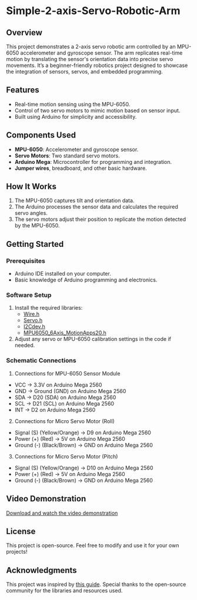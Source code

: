 # Simple-2-axis-Servo-Robotic-Arm



## Overview
This project demonstrates a 2-axis servo robotic arm controlled by an MPU-6050 accelerometer and gyroscope sensor. The arm replicates real-time motion by translating the sensor's orientation data into precise servo movements. It’s a beginner-friendly robotics project designed to showcase the integration of sensors, servos, and embedded programming.

## Features
- Real-time motion sensing using the MPU-6050.
- Control of two servo motors to mimic motion based on sensor input.
- Built using Arduino for simplicity and accessibility.

## Components Used
- **MPU-6050**: Accelerometer and gyroscope sensor.
- **Servo Motors**: Two standard servo motors.
- **Arduino Mega**: Microcontroller for programming and integration.
- **Jumper wires**, breadboard, and other basic hardware.

## How It Works
1. The MPU-6050 captures tilt and orientation data.
2. The Arduino processes the sensor data and calculates the required servo angles.
3. The servo motors adjust their position to replicate the motion detected by the MPU-6050.

## Getting Started
### Prerequisites
- Arduino IDE installed on your computer.
- Basic knowledge of Arduino programming and electronics.

### Software Setup
1. Install the required libraries:
   - [Wire.h](https://www.arduino.cc/reference/en/libraries/wire/)
   - [Servo.h](https://www.arduino.cc/reference/en/libraries/servo/)
   - [I2Cdev.h](https://github.com/jrowberg/i2cdevlib/tree/master/Arduino/I2Cdev)
   - [MPU6050_6Axis_MotionApps20.h](https://github.com/jrowberg/i2cdevlib/tree/master/Arduino/MPU6050)
2. Adjust any servo or MPU-6050 calibration settings in the code if needed.

### Schematic Connections
1. Connections for MPU-6050 Sensor Module
- VCC  -> 3.3V on Arduino Mega 2560
- GND  -> Ground (GND) on Arduino Mega 2560
- SDA  -> D20 (SDA) on Arduino Mega 2560
- SCL  -> D21 (SCL) on Arduino Mega 2560
- INT  -> D2 on Arduino Mega 2560

2. Connections for Micro Servo Motor (Roll)
- Signal (S) (Yellow/Orange) -> D9 on Arduino Mega 2560
- Power (+) (Red)           -> 5V on Arduino Mega 2560
- Ground (-) (Black/Brown)  -> GND on Arduino Mega 2560

3. Connections for Micro Servo Motor (Pitch)
- Signal (S) (Yellow/Orange) -> D10 on Arduino Mega 2560
- Power (+) (Red)            -> 5V on Arduino Mega 2560
- Ground (-) (Black/Brown)   -> GND on Arduino Mega 2560

## Video Demonstration
[Download and watch the video demonstration](https://github.com/Netra-Patel/Simple-2-axis-Servo-Robotic-Arm/blob/main/Video_demo.mov)

## License
This project is open-source. Feel free to modify and use it for your own projects!

## Acknowledgments
This project was inspired by [this guide](https://projecthub.arduino.cc/RucksikaaR/simple-2-axis-servo-robotic-arm-controlled-by-mpu-6050-0a31a3). Special thanks to the open-source community for the libraries and resources used.
